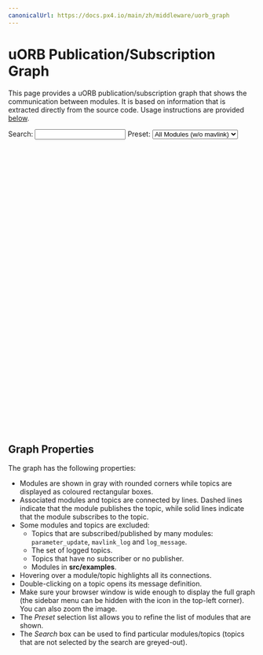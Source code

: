 ```yaml
---
canonicalUrl: https://docs.px4.io/main/zh/middleware/uorb_graph
---
```


# uORB Publication/Subscription Graph

This page provides a uORB publication/subscription graph that shows the communication between modules. It is based on information that is extracted directly from the source code. Usage instructions are provided [below](#graph-properties).


Search: <input id="search" type="text" /> Preset: <select id ="select-graph" name="select-graph"> <option value='graph_full_no_mavlink.json'>All Modules (w/o mavlink)</option> <option value='graph_full.json'>All Modules</option> <option value='graph_px4_sitl.json'>SITL Modules</option> <option value='graph_px4_fmu-v5.json'>FMUv5 Modules</option> <option value='graph_px4_fmu-v4.json'>FMUv4 Modules</option> <option value='graph_px4_fmu-v2.json'>FMUv2 Modules</option> </select>
<br/>
<svg id="svg-graph" width="1200" height="1400" style="text-align: center; margin-left: -230px; margin-right: -230px;"></svg>
<script type="application/javascript" src="https://d3js.org/d3.v4.min.js" asysc></script>
<script type="application/javascript" src="uorb_graph.js" asysc></script>

## Graph Properties

The graph has the following properties:

- Modules are shown in gray with rounded corners while topics are displayed as coloured rectangular boxes.
- Associated modules and topics are connected by lines. Dashed lines indicate that the module publishes the topic, while solid lines indicate that the module subscribes to the topic.
- Some modules and topics are excluded:
  - Topics that are subscribed/published by many modules: `parameter_update`, `mavlink_log` and `log_message`.
  - The set of logged topics.
  - Topics that have no subscriber or no publisher.
  - Modules in **src/examples**.
- Hovering over a module/topic highlights all its connections.
- Double-clicking on a topic opens its message definition.
- Make sure your browser window is wide enough to display the full graph (the sidebar menu can be hidden with the icon in the top-left corner). You can also zoom the image.
- The *Preset* selection list allows you to refine the list of modules that are shown.
- The *Search* box can be used to find particular modules/topics (topics that are not selected by the search are greyed-out).

